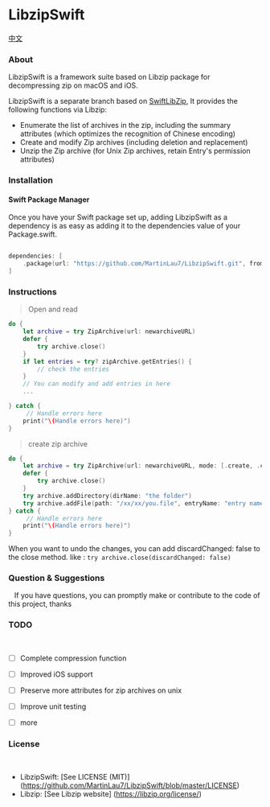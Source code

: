 # LibzipSwift

[中文](https://github.com/MartinLau7/LibzipSwift/blob/master/README-CN.md)

### About

LibzipSwift is a framework suite based on Libzip package for decompressing zip on macOS and iOS.

LibzipSwift is a separate branch based on [SwiftLibZip](https://github.com/SwiftZip/SwiftZip), 
It provides the following functions via Libzip: 

- Enumerate the list of archives in the zip, including the summary attributes (which optimizes the recognition of Chinese encoding)
- Create and modify Zip archives (including deletion and replacement)
- Unzip the Zip archive (for Unix Zip archives, retain Entry's permission attributes)

### Installation

#### Swift Package Manager

Once you have your Swift package set up, adding LibzipSwift as a dependency is as easy as adding it to the dependencies value of your Package.swift.

```swift

dependencies: [
    .package(url: "https://github.com/MartinLau7/LibzipSwift.git", from: "0.1")
]

```


### Instructions

> Open and read

```swift
do {
    let archive = try ZipArchive(url: newarchiveURL)
    defer {
        try archive.close()
    }
    if let entries = try? zipArchive.getEntries() {
        // check the entries
    }
    // You can modify and add entries in here
    ...

} catch {
     // Handle errors here
    print("\(Handle errors here)")
}
```

> create zip archive

```swift
do {
    let archive = try ZipArchive(url: newarchiveURL, mode: [.create, .checkConsistency])
    defer {
        try archive.close()
    }
    try archive.addDirectory(dirName: "the folder")
    try archive.addFile(path: "/xx/xx/you.file", entryName: "entry name is Optional param") >= 0)
} catch {
     // Handle errors here
    print("\(Handle errors here)")
}
```

When you want to undo the changes, you can add discardChanged: false to the close method. like :
`try archive.close(discardChanged: false)`

### Question & Suggestions
 
 If you have questions, you can promptly make or contribute to the code of this project, thanks
 
### TODO
 
- [ ] Complete compression function

- [ ] Improved iOS support

- [ ] Preserve more attributes for zip archives on unix

- [ ] Improve unit testing

- [ ] more
 
 
### License
 
- LibzipSwift: [See LICENSE (MIT)] (https://github.com/MartinLau7/LibzipSwift/blob/master/LICENSE)
 
- Libzip: [See Libzip website] (https://libzip.org/license/)
